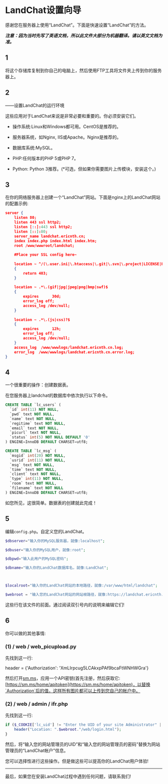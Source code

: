 # LandChat设置向导

感谢您在服务器上使用“LandChat”。下面是快速设置“LandChat”的方法。

***注意：因为当时先写了英语文档，所以此文件大部分为机器翻译。请以英文文档为准。***

## 1

将这个存储库复制到你自己的电脑上，然后使用FTP工具将文件夹上传到你的服务器上。

## 2

——设置LandChat的运行环境



这些应用对于LandChat来说是非常必要和重要的。你必须安装它们。

- 操作系统:Linux和Windows都可用。CentOS是推荐的。

- 服务器系统，如Nginx, IIS或Apache。Nginx是推荐的。

- 数据库系统:MySQL。

- PHP:任何版本的PHP 5或PHP 7。

- Python: Python 3推荐。(*可选，但如果你需要图片上传模块，安装这个。)

## 3

在你的网络服务器上创建一个“LandChat”网站。下面是nginx上的LandChat网站的配置示例:

```json
server {
    listen 80;
	listen 443 ssl http2;
	listen [::]:443 ssl http2;
    listen [::]:80;
    server_name landchat.ericnth.cn;
    index index.php index.html index.htm;
    root /www/wwwroot/landchat;
    
    #Place your SSL config here~
    
    location ~ ^/(\.user.ini|\.htaccess|\.git|\.svn|\.project|LICENSE|README.md)
    {
        return 403;
    }
    
    location ~ .*\.(gif|jpg|jpeg|png|bmp|swf)$
    {
        expires      30d;
        error_log off;
        access_log /dev/null;
    }
    
    location ~ .*\.(js|css)?$
    {
        expires      12h;
        error_log off;
        access_log /dev/null; 
    }
    access_log  /www/wwwlogs/landchat.ericnth.cn.log;
    error_log  /www/wwwlogs/landchat.ericnth.cn.error.log;
}
```



## 4

一个很重要的操作：创建数据表。

在您服务器上landchat的数据库中依次执行以下命令。

```sql
CREATE TABLE `lc_users` (
  `id` int(11) NOT NULL,
  `pwd` text NOT NULL,
  `name` text NOT NULL,
  `regitime` text NOT NULL,
  `email` text NOT NULL,
  `picurl` text NOT NULL,
  `status` int(5) NOT NULL DEFAULT '0'
) ENGINE=InnoDB DEFAULT CHARSET=utf8;
```

```sql
CREATE TABLE `lc_msg` (
  `msgid` int(20) NOT NULL,
  `usrid` int(11) NOT NULL,
  `msg` text NOT NULL,
  `time` text NOT NULL,
  `client` text NOT NULL,
  `type` int(11) NOT NULL,
  `room` text NOT NULL,
  `filename` text NOT NULL
) ENGINE=InnoDB DEFAULT CHARSET=utf8;

```

如您所见，这很简单。数据表的创建就此完成！

## 5

编辑`config.php`。自定义您的LandChat。

```php
$dbserver="输入你的MySQL服务器，就像:localhost";

$dbuser="输入你的MySQL用户，就像:root";

$dbpwd="输入此用户的MySQL密码";

$dbname="输入你的LandChat数据库名，就像:LandChat";



$localroot="输入你的LandChat网站的本地路径，就像:/var/www/html/landchat";

$webroot = "输入您的LandChat网站的网站根路径，就像:https://landchat.ericnth.cn:23564";
```

这些行在该文件的前面。通过阅读双引号内的说明来编辑它们!



## 6

你可以做的其他事情:

### (1) / web / web_picupload.py

先找到这一行:

header = {'Authorization': 'XmLIrpcug5LCAkxpPAf9bcaFtWNHWGra'}

然后打开[sm.ms](sm.ms)，应用一个API密钥(首先注册，然后获取它:[https://sm.ms/home/apitoken](https://sm.ms/home/apitoken)，以替换`Authorization`后的值，这样所有图片都可以上传到您自己的帐户中。



### (2) / web / admin / ifr.php

先找到这一行:

```php
if ($_COOKIE['lc_uid'] != "Enter the UID of your site Administrator" || $_COOKIE['lc_passw'] != "Enter the Password of your site Administrator") {
    header("Location: ".$webroot."/web/login.html");
}
```

然后，将“输入您的网站管理员的UID”和“输入您的网站管理员的密码”替换为网站管理员的“LandChat帐户”信息。



您可以选择性进行这些操作。但是做这些可以提高你的LandChat用户体验!



---



最后，如果您在安装LandChat过程中遇到任何问题，请联系我们!
